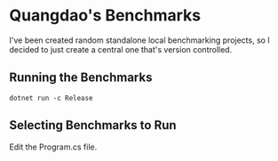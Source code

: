 # Quangdao's Benchmarks

I've been created random standalone local benchmarking projects, so I decided to just create a central one that's version controlled.

## Running the Benchmarks

```
dotnet run -c Release
```

## Selecting Benchmarks to Run

Edit the Program.cs file.